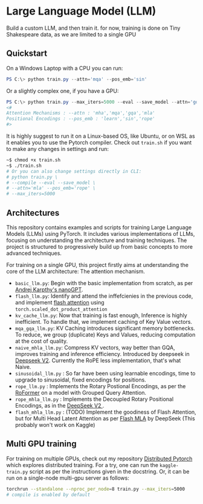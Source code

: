 # Large Language Model (LLM) 

Build a custom LLM, and then train it. for now, training is done on Tiny Shakespeare data, as we are limited to a single GPU

## Quickstart
On a Windows Laptop with a CPU you can run:
```powershell
PS C:\> python train.py --attn='mqa' --pos_emb='sin'
```
Or a slightly complex one, if you have a GPU:
```powershell
PS C:\> python train.py --max_iters=5000 --eval --save_model --attn='gqa' --pos_emb='rope' --n_head=16 --n_kv_heads=4
<#
Attention Mechanisms : --attn : 'mha','mqa','gqa','mla'
Positional Encodings : --pos_emb : 'learn','sin','rope'
#> 
```
It is highly suggest to run it on a Linux-based OS, like Ubuntu, or on WSL as it enables you to use the Pytorch compiler. 
Check out `train.sh` if you want to make any changes in settings and run:
```bash
~$ chmod +x train.sh
~$ ./train.sh
# Or you can also change settings directly in CLI:
# python train.py \
# --compile --eval --save_model \
# --attn='mla' --pos_emb='rope' \
# --max_iters=5000
```

## Architectures
This repository contains examples and scripts for training Large Language Models (LLMs) using PyTorch.
It includes various implementations of LLMs, focusing on understanding the architecture and training techniques.
The project is structured to progressively build up from basic concepts to more advanced techniques.

For training on a single GPU, this project firstly aims at understanding the core of the LLM architecture: The attention mechanism.
  - `basic_llm.py`: Begin with the basic implementation from scratch, as per [Andrej Karpthy's nanoGPT](https://youtu.be/l8pRSuU81PU).
  - `flash_llm.py`: Identify and attend the inffefcienies in the previous code, and implement [flash attention](https://arxiv.org/abs/2205.14135) using `torch.scaled_dot_product_attention`
  - `kv_cache_llm.py`: Now that training is fast enough, Inference is highly inefficient. To handle that, we implement caching of Key Value vectors.
  - `mqa_gqa_llm.py`: KV Caching introduces significant memory bottlenecks. To reduce, we group (duplicate) Keys and Values, reducing computation at the cost of quality.
  - `naive_mhla_llm.py`: Compress KV vectors, way better than GQA, improves training and inference efficiency. Introduced by deepseek in [Deepseek V2](https://arxiv.org/abs/2405.04434). Currently the RoPE less implementation, that's what Naive.
  - `sinusoidal_llm.py` : So far have been using learnable encodings, time to upgrade to sinusoidal, fixed encodings for positions. 
  - `rope_llm.py` : Implements the Rotary Postional Encodings, as per the [RoFormer](https://arxiv.org/pdf/2104.09864v1) on a model with Grouped Query Attention.
  - `rope_mhla_llm.py` : Implements the Decoupled Rotary Positional Encodings, as in the [DeepSeek V2 ](https://arxiv.org/abs/2405.04434).
  - `flash_mhla_llm.py` : (TODO) Implement the goodiness of Flash Attention, but for Multi Head Latent Attention as per [Flash MLA](https://github.com/deepseek-ai/FlashMLA) by DeepSeek (This probably won't work on Kaggle)

## Multi GPU training
For training on multiple GPUs, check out my repository [Distributed Pytorch](https://github.com/Vineet314/Distributed-Pytorch) which explores distributed training.
For a try, one can run the `kaggle-train.py` script as per the instructions given in the docstring. Or, it can be run on a single-node multi-gpu server as follows: 
```bash
torchrun --standalone --nproc_per_node=8 train.py --max_iters=5000
# compile is enabled by default
```
